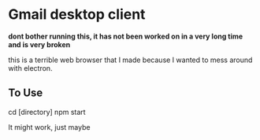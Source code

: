 # Gmail desktop client

**dont bother running this, it has not been worked on in a very long time and is very broken**

this is a terrible web browser that I made because I wanted to mess around with electron.

## To Use
cd [directory]
npm start 

It might work, just maybe
